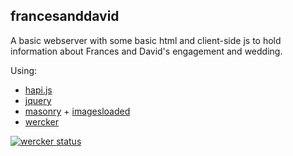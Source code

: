 francesanddavid
--------

A basic webserver with some basic html and client-side js to hold information about Frances and David's engagement and wedding.

Using:

- [hapi.js](http://hapijs.com/)
- [jquery](https://jquery.com/)
- [masonry](http://masonry.desandro.com/) + [imagesloaded](http://imagesloaded.desandro.com/)
- [wercker](http://wercker.com)

[![wercker status](https://app.wercker.com/status/4455ec59536a52c8f0ee8c1d5d440131/m "wercker status")](https://app.wercker.com/project/bykey/4455ec59536a52c8f0ee8c1d5d440131)
